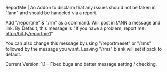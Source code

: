 ReportMe | An Addon to disclaim that any issues should not be taken in "!ann" and should be handeled via a report.

Add "/reportme" & "/rm" as a command. Will post in !ANN a message and link. 
By Default, this message is "If you have a problem, report me: http://bit.ly/reportme1"

You can also change this message by using "/reportmeset" or "/rms" followed by the message you want.
Leaving "/rms" blank will set it back to default.

Current Version: 1.1 - Fixed bugs and better message setting / checking. 

